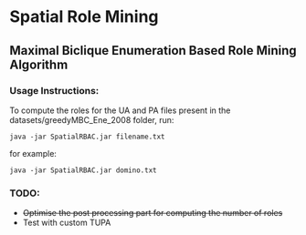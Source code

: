 # Spatial Role Mining

## Maximal Biclique Enumeration Based Role Mining Algorithm

### Usage Instructions:

To compute the roles for the UA and PA files present in the datasets/greedyMBC_Ene_2008 folder, run:

`java -jar SpatialRBAC.jar filename.txt`

for example:

`java -jar SpatialRBAC.jar domino.txt`

### TODO:
- ~~Optimise the post processing part for computing the number of roles~~
- Test with custom TUPA

